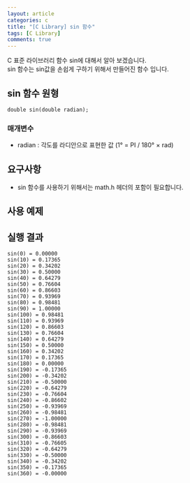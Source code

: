 ```yaml
---
layout: article
categories: c
title: "[C Library] sin 함수"
tags: [C Library]
comments: true
---
```


C 표준 라이브러리 함수 sin에 대해서 알아 보겠습니다.<br>
sin 함수는 sin값을 손쉽게 구하기 위해서 만들어진 함수 입니다.

## sin 함수 원형
```
double sin(double radian);
```
### 매개변수
- radian :  각도를 라디안으로 표현한 값 (1° = PI / 180° × rad)

## 요구사항
- sin 함수를 사용하기 위해서는 math.h 헤더의 포함이 필요합니다.

## 사용 예제
<script src="https://gist.github.com/junbly/cff7ea4c55fc6e24dbed2ee0d2769b72.js"></script>

## 실행 결과
```
sin(0) = 0.00000
sin(10) = 0.17365
sin(20) = 0.34202
sin(30) = 0.50000
sin(40) = 0.64279
sin(50) = 0.76604
sin(60) = 0.86603
sin(70) = 0.93969
sin(80) = 0.98481
sin(90) = 1.00000
sin(100) = 0.98481
sin(110) = 0.93969
sin(120) = 0.86603
sin(130) = 0.76604
sin(140) = 0.64279
sin(150) = 0.50000
sin(160) = 0.34202
sin(170) = 0.17365
sin(180) = 0.00000
sin(190) = -0.17365
sin(200) = -0.34202
sin(210) = -0.50000
sin(220) = -0.64279
sin(230) = -0.76604
sin(240) = -0.86602
sin(250) = -0.93969
sin(260) = -0.98481
sin(270) = -1.00000
sin(280) = -0.98481
sin(290) = -0.93969
sin(300) = -0.86603
sin(310) = -0.76605
sin(320) = -0.64279
sin(330) = -0.50000
sin(340) = -0.34202
sin(350) = -0.17365
sin(360) = -0.00000
```
